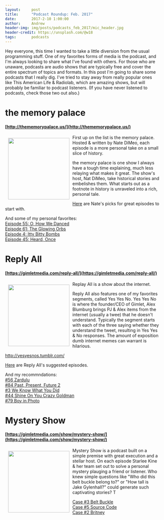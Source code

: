 ```yaml
---
layout:     post
title:      "Podcast Roundup: Feb. 2017"
date:       2017-2-10 1:00:00
author:     Andrew
header-img: img/posts/podcasts_feb_2017/mic_header.jpg
header-credit: https://unsplash.com/@w18
tags:       podcasts
---
```


Hey everyone, this time I wanted to take a little diversion from the usual programming stuff.  One of my favorites forms of media is the podcast, and I'm always looking to share what I've found with others.  For those who are unaware, podcasts are audio shows that are typically free and cover the entire spectrum of topics and formats.  In this post I'm going to share some podcasts that I really dig.  I've tried to stay away from really popular ones like This American Life & Radiolab, which are amazing shows, but will probably be familiar to podcast listeners.  (If you have never listened to podcasts, check those two out also.)


# the memory palace
#### [http://thememorypalace.us/](http://thememorypalace.us/)

<img alt="" width="200" vspace="10" hspace="10" style="float:left"  src="{{ site.baseurl }}/img/posts/podcasts_feb_2017/showcard_memory.jpg"/>


First up on the list is the memory palace.  Hosted & written by Nate DiMeo, each episode is a more personal take on a small slice of history.

the memory palace is one show I always have a tough time explaining, much less relaying what makes it great.  The show's host, Nat DiMeo, take historical stories and embelishes them.  What starts out as a footnote in history is unraveled into a rich, personal tale.  

[Here](http://thememorypalace.us/where-do-i-start/) are Nate's picks for great episodes to start with.

And some of my personal favorites:  
[Episode 55: O, How We Danced](http://thememorypalace.us/2013/07/o-how-we-danced/)  
[Episode 61: The Glowing Orbs](http://thememorypalace.us/2014/06/the-glowing-orbs/)  
[Episode 4: Itty Bitty Bombs](http://thememorypalace.us/2009/01/episode-4/)  
[Episode 45: Heard, Once](http://thememorypalace.us/2012/07/heard-once-2/)


# Reply All
#### [https://gimletmedia.com/reply-all/](https://gimletmedia.com/reply-all/)

<img alt="" width="200" vspace="10" hspace="10" style="float:left"  src="{{ site.baseurl }}/img/posts/podcasts_feb_2017/Reply_All_Logo.jpg"/>

Replay All is a show about the internet.

Reply All also features one of my favorites segments, called Yes Yes No.  Yes Yes No is where the founder/CEO of Gimlet, Alex Blumburg brings PJ & Alex items from the internet (usually a twee) that he doesn't understand.  Typically the segment starts with each of the three saying whether they understand the tweet, resulting in Yes Yes & No responses.  The amount of exposition dumb internet memes can warrant is hilarious.

http://yesyesnos.tumblr.com/

[Here](https://gimletmedia.com/where-to-get-started-with-reply-all/) are Reply All's suggested episodes.

And my recommndations:  
[#56 Zardulu](https://gimletmedia.com/episode/zardulu/)  
[#84 Past, Present, Future 2](https://gimletmedia.com/episode/84-past-present-future-2/)  
[#3 We Know What You Did](https://gimletmedia.com/episode/3-i-didnt-mean-to-break-the-internet/)  
[#44 Shine On You Crazy Goldman](https://gimletmedia.com/episode/44-shine-on-you-crazy-goldman/)  
[#79 Boy in Photo](https://gimletmedia.com/episode/79-boy-in-photo/)  

# Mystery Show
#### [https://gimletmedia.com/show/mystery-show/](https://gimletmedia.com/show/mystery-show/)
<img alt="" width="200" vspace="10" hspace="10" style="float:left"  src="{{ site.baseurl }}/img/posts/podcasts_feb_2017/Mystery-Logo.jpg"/>


Mystery Show is a podcast built on a simple premise with great execution and a stellar host.  On each episode Starlee Kine & her team set out to solve a personal mystery plauging a friend or listener.  Who knew simple questions like "Who did this belt buckle belong to?" or "How tall is Jake Gylenhall?" could generate such captivating stories?  T

[Case #3 Belt Buckle](https://gimletmedia.com/episode/case-3-belt-buckle/)  
[Case #5 Source Code](https://gimletmedia.com/episode/case-5-source-code/)  
[Case #2 Britney ](https://gimletmedia.com/episode/case-2-britney/)  
